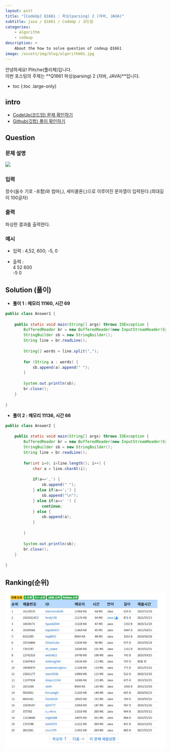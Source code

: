```yaml
---
layout: post
title: "[CodeUp] Q1661 : 파싱(parsing) 2 (자바, JAVA)"
subtitle: java / Q1661 / CodeUp / 코드업
categories:
    - algorithm
    - codeup
description: >
    About the how to solve question of codeup Q1661
image: /assets/img/blog/algorithm01.jpg
---
```


안녕하세요! Plitche(플리체)입니다.  
이번 포스팅의 주제는 **Q1661 파싱(parsing) 2 (자바, JAVA)**입니다.

* toc
{:toc .large-only}

## intro
* [CodeUp(코드업) 문제 확인하기](https://codeup.kr/problem.php?id=1661)  
* [Github(깃헙) 풀이 확인하기](https://github.com/plitche/CodeUp_Solution/tree/master/Q1601~Q1700/Q1661)  

## Question
### 문제 설명
![](/assets/post/codeup/Q1601~Q1699/20211125_02/01.JPG)  

### 입력
정수(음수 기호 -포함)와 컴마(,), 세미콜론(;)으로 이루어진 문자열이 입력된다.(최대길이 100글자)  

### 출력
파싱한 결과를 출력한다.  
  
### 예시
* 입력 : 4,52, 600; -5, 0
  
* 출력 :  
4 52 600  
-5 0  

## Solution (풀이)
* **풀이 1 : 메모리 11160, 시간 69**  

```java
public class Answer1 {

    public static void main(String[] args) throws IOException {
        BufferedReader br = new BufferedReader(new InputStreamReader(System.in));
        StringBuilder sb = new StringBuilder();
        String line = br.readLine();
        
        String[] words = line.split(",");
        
        for (String a : words) {
        	sb.append(a).append(" ");
        }
        
        System.out.println(sb);
        br.close();
    }
    	 
}
```  

* **풀이 2 : 메모리 11136, 시간 66**  

```java
public class Answer2 {

    public static void main(String[] args) throws IOException {
        BufferedReader br = new BufferedReader(new InputStreamReader(System.in));
        StringBuilder sb = new StringBuilder();
        String line = br.readLine();

        for(int i=0; i<line.length(); i++) {
			char a = line.charAt(i);
			
			if(a==',') {
				sb.append(" ");
			} else if(a==';') {
				sb.append("\n");
			} else if(a==' ') {
				continue;
			} else {
				sb.append(a);	
			}
			
        }
        
        System.out.println(sb);
        br.close();
    }
    	 
}
```  

## Ranking(순위)
![](/assets/post/codeup/Q1600~Q1699/20211125_02/03.JPG)  